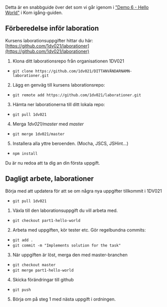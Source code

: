 Detta är en snabbguide över det som vi går igenom i ["Demo 6 - Hello World"](https://youtu.be/yFzyCLC53iA) i Kom igång-guiden.

## Förberedelse inför laboration
Kursens laborationsuppgifter hittar du här: [https://github.com/1dv021/laborationer](https://github.com/1dv021/laborationer)

1. Klona ditt laborationsrepo från organisationen 1DV021 
* `git clone https://github.com/1dv021/DITTANVÄNDARNAMN-laborationer.git`
2. Lägg en genväg till kursens laborationsrepo:
* `git remote add https://github.com/1dv021/laborationer.git`
3. Hämta ner laborationerna till ditt lokala repo:
* `git pull 1dv021`
4. Merga *1dv021/master* med *master*
* `git merge 1dv021/master`
5. Installera alla yttre beroenden. (Mocha, JSCS, JSHint...)
* `npm install`

Du är nu redoa att ta dig an din första uppgift.

## Dagligt arbete, laborationer

Börja med att updatera för att se om några nya uppgifter tillkommit i 1DV021
* `git pull 1dv021`

1. Växla till den laborationsuppgift du vill arbeta med.
* `git checkout part1-hello-world`
2. Arbeta med uppgiften, kör tester etc. Gör regelbundna commits:
* `git add .`
* `git commit -m "Implements solution for the task"`
3. När uppgiften är löst, merga den med master-branchen
* `git checkout master`
* `git merge part1-hello-world`
4. Skicka förändringar till github
* `git push`
5. Börja om på steg 1 med nästa uppgift i ordningen.